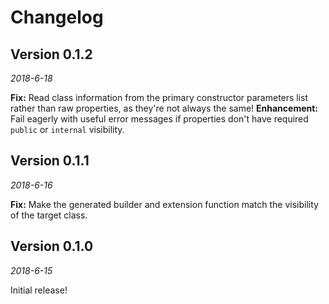 Changelog
=========

Version 0.1.2
----------------------------

_2018-6-18_

**Fix:** Read class information from the primary constructor parameters list rather than raw properties, as they're not always the same!
**Enhancement:** Fail eagerly with useful error messages if properties don't have required `public` or `internal` visibility.

Version 0.1.1
----------------------------

_2018-6-16_

**Fix:** Make the generated builder and extension function match the visibility of the target class.

Version 0.1.0
----------------------------

_2018-6-15_

Initial release!
